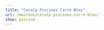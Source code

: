 ```yaml
---
title: "Ceralp Piscines Carré Bleu"
url: /moirans/ceralp-piscines-carre-bleu/
shop: piscine
---
```


